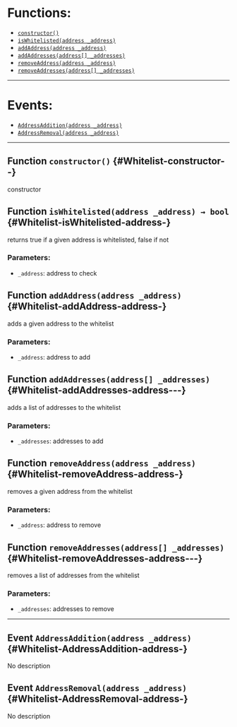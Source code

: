 

# Functions:
- [`constructor()`](#Whitelist-constructor--)
- [`isWhitelisted(address _address)`](#Whitelist-isWhitelisted-address-)
- [`addAddress(address _address)`](#Whitelist-addAddress-address-)
- [`addAddresses(address[] _addresses)`](#Whitelist-addAddresses-address---)
- [`removeAddress(address _address)`](#Whitelist-removeAddress-address-)
- [`removeAddresses(address[] _addresses)`](#Whitelist-removeAddresses-address---)

---

# Events:
- [`AddressAddition(address _address)`](#Whitelist-AddressAddition-address-)
- [`AddressRemoval(address _address)`](#Whitelist-AddressRemoval-address-)

---

## Function `constructor()` {#Whitelist-constructor--}
constructor
## Function `isWhitelisted(address _address) → bool` {#Whitelist-isWhitelisted-address-}
returns true if a given address is whitelisted, false if not

### Parameters:
- `_address`: address to check

## Function `addAddress(address _address)` {#Whitelist-addAddress-address-}
adds a given address to the whitelist

### Parameters:
- `_address`: address to add
## Function `addAddresses(address[] _addresses)` {#Whitelist-addAddresses-address---}
adds a list of addresses to the whitelist

### Parameters:
- `_addresses`: addresses to add
## Function `removeAddress(address _address)` {#Whitelist-removeAddress-address-}
removes a given address from the whitelist

### Parameters:
- `_address`: address to remove
## Function `removeAddresses(address[] _addresses)` {#Whitelist-removeAddresses-address---}
removes a list of addresses from the whitelist

### Parameters:
- `_addresses`: addresses to remove

---

## Event `AddressAddition(address _address)` {#Whitelist-AddressAddition-address-}
No description
## Event `AddressRemoval(address _address)` {#Whitelist-AddressRemoval-address-}
No description
